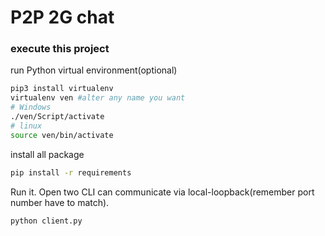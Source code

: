 # P2P 2G chat

### execute this project
run Python virtual environment(optional)

```bash
pip3 install virtualenv
virtualenv ven #alter any name you want
# Windows
./ven/Script/activate
# linux
source ven/bin/activate
```

install all package

```bash
pip install -r requirements
```
Run it. Open two CLI can communicate via local-loopback(remember port number have to match).
```bash
python client.py
```